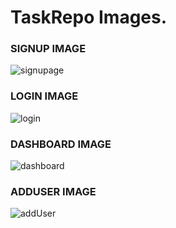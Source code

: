 # TaskRepo Images.

### SIGNUP IMAGE ###
![signupage](https://user-images.githubusercontent.com/65971741/131224689-c997981b-c4dc-4248-b732-e893e2071df7.PNG)

### LOGIN IMAGE ###
![login](https://user-images.githubusercontent.com/65971741/131224692-262dcde7-5a07-4a6c-97e5-c6ba7c281ec3.PNG)

### DASHBOARD IMAGE ###
![dashboard](https://user-images.githubusercontent.com/65971741/131224696-b30c8b1a-9af8-431c-a3f8-0add02845a5d.PNG)

### ADDUSER IMAGE ###
![addUser](https://user-images.githubusercontent.com/65971741/131224754-2d4e385a-f7d9-4881-b8c4-5b60e20724a1.PNG)
